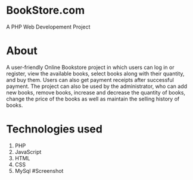 ﻿# BookStore.com
A PHP Web Developement Project
# About
A user-friendly Online Bookstore project in which users can log in or register, view the available books, select books along with their quantity, and buy them. Users can also get payment receipts after successful payment. The project can also be used by the administrator, who can add new books, remove books, increase and decrease the quantity of books, change the price of the books as well as maintain the selling history of books.
# Technologies used
1. PHP
2. JavaScript
3. HTML
4. CSS
5. MySql
#Screenshot
